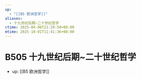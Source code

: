 ```yaml
---
up:
  - "[[B5 欧洲哲学]]"
aliases:
  - 十九世纪后期~二十世纪哲学
ctime: 2025-04-06T21:20:50+08:00
mtime: 2025-10-01T11:41:36+08:00
---
```


# B505 十九世纪后期~二十世纪哲学

- up: [[B5 欧洲哲学]]
